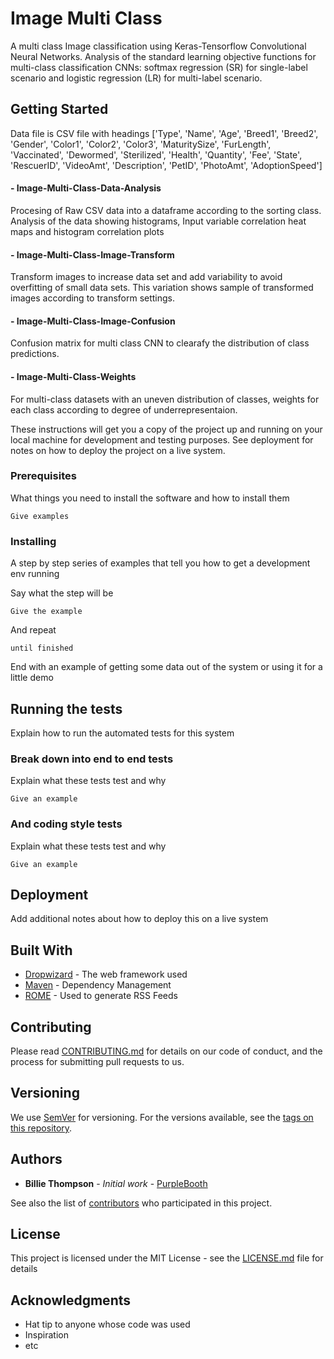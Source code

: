 # Image Multi Class
A multi class Image classification using Keras-Tensorflow Convolutional Neural Networks. Analysis of the standard learning objective functions for multi-class classification CNNs: softmax regression (SR) for single-label scenario and logistic regression (LR) for multi-label scenario. 

## Getting Started
Data file is CSV file with headings 
['Type',
 'Name',
 'Age',
 'Breed1',
 'Breed2',
 'Gender',
 'Color1',
 'Color2',
 'Color3',
 'MaturitySize',
 'FurLength',
 'Vaccinated',
 'Dewormed',
 'Sterilized',
 'Health',
 'Quantity',
 'Fee',
 'State',
 'RescuerID',
 'VideoAmt',
 'Description',
 'PetID',
 'PhotoAmt',
 'AdoptionSpeed']

#### - Image-Multi-Class-Data-Analysis

Procesing of Raw CSV data into a dataframe according to the sorting class. Analysis of the data showing histograms, Input variable correlation heat maps and histogram correlation plots
#### - Image-Multi-Class-Image-Transform

Transform images to increase data set and add variability to avoid overfitting of small data sets. This variation shows sample of transformed images according to transform settings.
#### - Image-Multi-Class-Image-Confusion
Confusion matrix for multi class CNN to clearafy the distribution of class predictions.
#### - Image-Multi-Class-Weights
For multi-class datasets with an uneven distribution of classes, weights for each class according to degree of underrepresentaion.

These instructions will get you a copy of the project up and running on your local machine for development and testing purposes. See deployment for notes on how to deploy the project on a live system.

### Prerequisites

What things you need to install the software and how to install them

```
Give examples
```

### Installing

A step by step series of examples that tell you how to get a development env running

Say what the step will be

```
Give the example
```

And repeat

```
until finished
```

End with an example of getting some data out of the system or using it for a little demo

## Running the tests

Explain how to run the automated tests for this system

### Break down into end to end tests

Explain what these tests test and why

```
Give an example
```

### And coding style tests

Explain what these tests test and why

```
Give an example
```

## Deployment

Add additional notes about how to deploy this on a live system

## Built With

* [Dropwizard](http://www.dropwizard.io/1.0.2/docs/) - The web framework used
* [Maven](https://maven.apache.org/) - Dependency Management
* [ROME](https://rometools.github.io/rome/) - Used to generate RSS Feeds

## Contributing

Please read [CONTRIBUTING.md](https://gist.github.com/PurpleBooth/b24679402957c63ec426) for details on our code of conduct, and the process for submitting pull requests to us.

## Versioning

We use [SemVer](http://semver.org/) for versioning. For the versions available, see the [tags on this repository](https://github.com/your/project/tags). 

## Authors

* **Billie Thompson** - *Initial work* - [PurpleBooth](https://github.com/PurpleBooth)

See also the list of [contributors](https://github.com/your/project/contributors) who participated in this project.

## License

This project is licensed under the MIT License - see the [LICENSE.md](LICENSE.md) file for details

## Acknowledgments

* Hat tip to anyone whose code was used
* Inspiration
* etc

